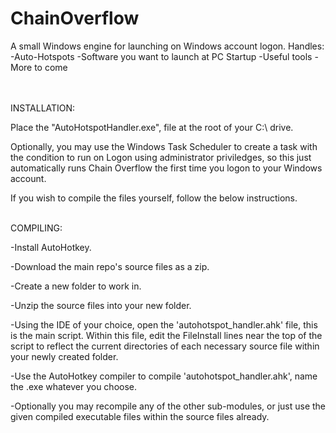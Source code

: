 # ChainOverflow
A small Windows engine for launching on Windows account logon.
Handles:
-Auto-Hotspots
-Software you want to launch at PC Startup
-Useful tools
-More to come
<br><br><br>


INSTALLATION:

Place the "AutoHotspotHandler.exe", file at the root of your C:\ drive. 

Optionally, you may use the Windows Task Scheduler to create a task with the condition to run on Logon using administrator priviledges, so this just automatically runs Chain Overflow the first time you logon to your Windows account.

If you wish to compile the files yourself, follow the below instructions.

<br>
COMPILING:

-Install AutoHotkey.

-Download the main repo's source files as a zip.

-Create a new folder to work in.

-Unzip the source files into your new folder.

-Using the IDE of your choice, open the 'autohotspot_handler.ahk' file, this is the main script. Within this file, edit the FileInstall lines near the top of the script to reflect the current directories of each necessary source file within your newly created folder.

-Use the AutoHotkey compiler to compile 'autohotspot_handler.ahk', name the .exe whatever you choose.

-Optionally you may recompile any of the other sub-modules, or just use the given compiled executable files within the source files already.
